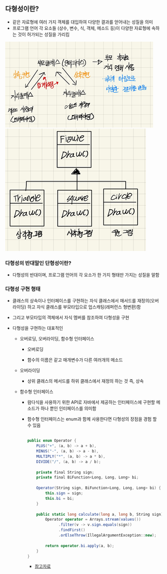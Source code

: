 ## 다형성이란?
- 같은 자료형에 여러 가지 객체를 대입하여 다양한 결과를 얻어내는 성질을 의미
- 프로그램 언어 각 요소들 (상수, 변수, 식, 객체, 메소드 등)이 다양한 자료형에 속하는 것이 허가되는 성질을 가리킴

![image-20211215131203769](다형성.assets/image-20211215131203769.png)![image-20211215131211986](다형성.assets/image-20211215131211986.png)



### 다형성의 반대말인 단형성이란?

- 다형성의 반대이며, 프로그램 언어의 각 요소가 한 가지 형태만 가지는 성질을 말함

### 다형성 구현 형태
- 클래스의 상속이나 인터페이스를 구현하는 자식 클래스에서 매서드를 재정의(오버라이딩) 하고 자식 클래스를 부모타입으로 업스캐팅(레퍼런스 형변환)함
- 그리고 부모타입의 객체에서 자식 멤버를 참조하여 다형성을 구현

- 다형성을 구현하는 대표적인 
  - 오버로딩, 오버라이딩, 함수형 인터페이스
  
	- 오버로딩
  
    - 함수의 이름은 같고 매개변수가 다른 여러개의 메소드
  
  - 오버라이딩
    - 상위 클래스의 메서드를 하위 클래스에서 재정의 하는 것 즉, 상속
    
  - 함수형 인터페이스
    - 람다식을 사용하기 위한 API로 자바에서 제공하는 인터페이스에 구현할 메소드가 하나 뿐인 인터페이스를 의미함
    - 함수형 인터페이스는 enum과 함께 사용한다면 다형성의 장점을 경험 할 수 있음
    
      ```c#
      
      public enum Operator {
          PLUS("+", (a, b) -> a + b),
          MINUS("-", (a, b) -> a - b),
          MULTIPLY("*", (a, b) -> a * b),
          DIVIDE("/", (a, b) -> a / b);
      
          private final String sign;
          private final BiFunction<Long, Long, Long> bi;
      
          Operator(String sign, BiFunction<Long, Long, Long> bi) {
              this.sign = sign;
              this.bi = bi;
          }
      
      	  public static long calculate(long a, long b, String sign) {
          	  Operator operator = Arrays.stream(values())
                  	.filter(v -> v.sign.equals(sign))
                  	.findFirst()
                  	.orElseThrow(IllegalArgumentException::new);
      
          	  return operator.bi.apply(a, b);
      	  }
      }
      ```
    
      - [참고자료](https://tecoble.techcourse.co.kr/post/2020-10-27-polymorphism/)
    
      
